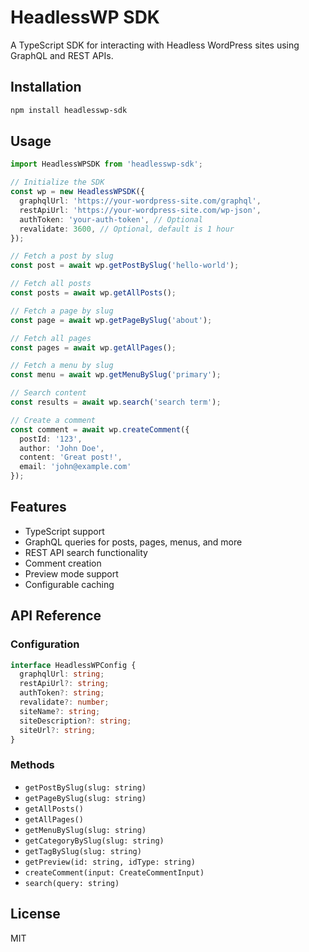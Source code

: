 # HeadlessWP SDK

A TypeScript SDK for interacting with Headless WordPress sites using GraphQL and REST APIs.

## Installation

```bash
npm install headlesswp-sdk
```

## Usage

```typescript
import HeadlessWPSDK from 'headlesswp-sdk';

// Initialize the SDK
const wp = new HeadlessWPSDK({
  graphqlUrl: 'https://your-wordpress-site.com/graphql',
  restApiUrl: 'https://your-wordpress-site.com/wp-json',
  authToken: 'your-auth-token', // Optional
  revalidate: 3600, // Optional, default is 1 hour
});

// Fetch a post by slug
const post = await wp.getPostBySlug('hello-world');

// Fetch all posts
const posts = await wp.getAllPosts();

// Fetch a page by slug
const page = await wp.getPageBySlug('about');

// Fetch all pages
const pages = await wp.getAllPages();

// Fetch a menu by slug
const menu = await wp.getMenuBySlug('primary');

// Search content
const results = await wp.search('search term');

// Create a comment
const comment = await wp.createComment({
  postId: '123',
  author: 'John Doe',
  content: 'Great post!',
  email: 'john@example.com'
});
```

## Features

- TypeScript support
- GraphQL queries for posts, pages, menus, and more
- REST API search functionality
- Comment creation
- Preview mode support
- Configurable caching

## API Reference

### Configuration

```typescript
interface HeadlessWPConfig {
  graphqlUrl: string;
  restApiUrl?: string;
  authToken?: string;
  revalidate?: number;
  siteName?: string;
  siteDescription?: string;
  siteUrl?: string;
}
```

### Methods

- `getPostBySlug(slug: string)`
- `getPageBySlug(slug: string)`
- `getAllPosts()`
- `getAllPages()`
- `getMenuBySlug(slug: string)`
- `getCategoryBySlug(slug: string)`
- `getTagBySlug(slug: string)`
- `getPreview(id: string, idType: string)`
- `createComment(input: CreateCommentInput)`
- `search(query: string)`

## License

MIT 
